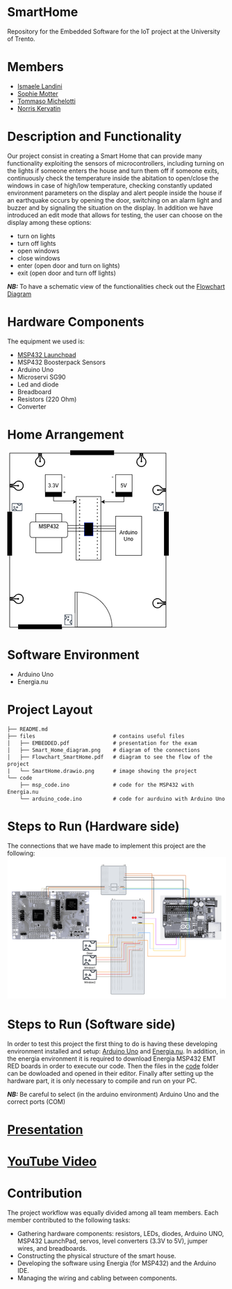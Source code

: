 # SmartHome
Repository for the Embedded Software for the IoT project at the University of Trento.

# Members
- [Ismaele Landini](https://github.com/Ismaele-landini)
- [Sophie Motter](https://github.com/sophiee03)
- [Tommaso Michelotti](https://github.com/Tommo-Tom)
- [Norris Kervatin](https://github.com/kerva17)

# Description and Functionality
Our project consist in creating a Smart Home that can provide many functionality exploiting the sensors of microcontrollers, including turning on the lights if someone enters the house and turn them off if someone exits, continuously check the temperature inside the abitation to open/close the windows in case of high/low temperature, checking constantly updated environment parameters on the display and alert people inside the house if an earthquake occurs by opening the door, switching on an alarm light and buzzer and by signaling the situation on the display. 
In addition we have introduced an edit mode that allows for testing, the user can choose on the display among these options:
- turn on lights
- turn off lights
- open windows
- close windows
- enter (open door and turn on lights)
- exit (open door and turn off lights)

***NB:*** To have a schematic view of the functionalities check out the [Flowchart Diagram](https://github.com/sophiee03/SmartHome/blob/main/files/Flowchart_SmartHome.pdf)

# Hardware Components
The equipment we used is:
- [MSP432 Launchpad](chrome-extension://efaidnbmnnnibpcajpcglclefindmkaj/https://www.ti.com/lit/ds/slas826e/slas826e.pdf)
- MSP432 Boosterpack Sensors
- Arduino Uno
- Microservi SG90
- Led and diode
- Breadboard
- Resistors (220 Ohm)
- Converter

# Home Arrangement
![home diagram](files/SmartHome.drawio.png)

# Software Environment
- Arduino Uno
- Energia.nu

# Project Layout
```plaintext
├── README.md
├── files                         # contains useful files
│   ├── EMBEDDED.pdf              # presentation for the exam
│   ├── Smart_Home_diagram.png    # diagram of the connections
│   ├── Flowchart_SmartHome.pdf   # diagram to see the flow of the project
|   └── SmartHome.drawio.png      # image showing the project
└── code
    ├── msp_code.ino              # code for the MSP432 with Energia.nu
    └── arduino_code.ino          # code for aurduino with Arduino Uno 
```
# Steps to Run (Hardware side)
The connections that we have made to implement this project are the following:
![links diagram](files/Smart_Home_diagram.png)

# Steps to Run (Software side)
In order to test this project the first thing to do is having these developing environment installed and setup: [Arduino Uno](https://www.arduino.cc/en/software/) and [Energia.nu](https://energia.nu/download/). In addition, in the energia environment it is required to download Energia MSP432 EMT RED boards in order to execute our code. 
Then the files in the [code](https://github.com/sophiee03/SmartHome/tree/main/code) folder can be dowloaded and opened in their editor.
Finally after setting up the hardware part, it is only necessary to compile and run on your PC.

***NB:*** Be careful to select (in the arduino environment) Arduino Uno and the correct ports (COM)

# [Presentation](https://www.canva.com/design/DAGsqeLUTmU/nd26wiBK8WcuRsx4vUayQw/edit?utm_content=DAGsqeLUTmU&utm_campaign=designshare&utm_medium=link2&utm_source=sharebutton)

# [YouTube Video](https://youtu.be/dTfHrDASOO8)

# Contribution 
The project workflow was equally divided among all team members. Each member contributed to the following tasks:
- Gathering hardware components: resistors, LEDs, diodes, Arduino UNO, MSP432 LaunchPad, servos, level converters (3.3V to 5V), jumper wires, and breadboards.
- Constructing the physical structure of the smart house.
- Developing the software using Energia (for MSP432) and the Arduino IDE.
- Managing the wiring and cabling between components.
